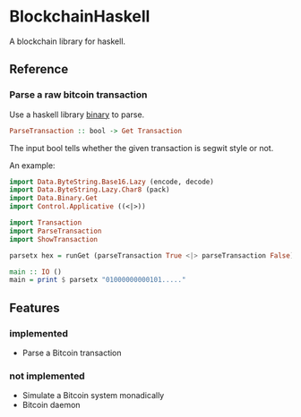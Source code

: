 # BlockchainHaskell

A blockchain library for haskell.

## Reference

### Parse a raw bitcoin transaction
Use a haskell library [binary](https://hackage.haskell.org/package/binary) to parse.

```haskell
ParseTransaction :: bool -> Get Transaction
```

The input bool tells whether the given transaction is segwit style or not.

An example:

```haskell
import Data.ByteString.Base16.Lazy (encode, decode)
import Data.ByteString.Lazy.Char8 (pack)
import Data.Binary.Get
import Control.Applicative ((<|>))

import Transaction
import ParseTransaction
import ShowTransaction

parsetx hex = runGet (parseTransaction True <|> parseTransaction False) (fst $ decode $ pack hex)

main :: IO ()
main = print $ parsetx "01000000000101....."
```

## Features

### implemented
- Parse a Bitcoin transaction

### not implemented
- Simulate a Bitcoin system monadically
- Bitcoin daemon

